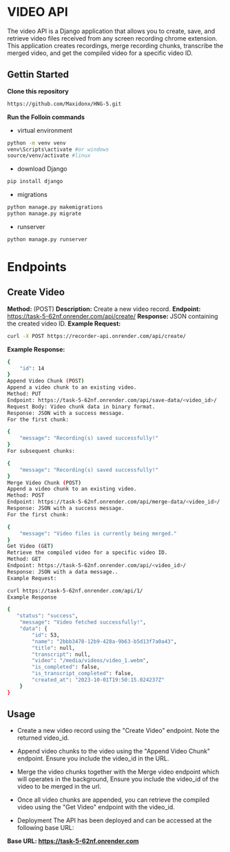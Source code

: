 # VIDEO API
The video API is a Django application that allows you to create, save, and retrieve video files received from any screen recording chrome extension. This application creates recordings, merge recording chunks, transcribe the merged video, and get the compiled video for a specific video ID.

## Gettin Started
**Clone this repository**
```bash
https://github.com/Maxidonx/HNG-5.git
```
**Run the Folloin commands**

- virtual environment
```bash
python -m venv venv
venv\Scripts\activate #or windows
source/venv/activate #linux
```
- download Django
```bash 
pip install django
```

- migrations
```bash
python manage.py makemigrations
python manage.py migrate
```
- runserver
```bash
python manage.py runserver
```

# Endpoints

## Create Video
**Method:** (POST)
**Description:** Create a new video record.
**Endpoint:** https://task-5-62nf.onrender.com/api/create/
**Response:** JSON containing the created video ID.
**Example Request:**
```bash
curl -X POST https://recorder-api.onrender.com/api/create/
```
**Example Response:**
```bash
{
    "id": 14
}
Append Video Chunk (POST)
Append a video chunk to an existing video.
Method: PUT
Endpoint: https://task-5-62nf.onrender.com/api/save-data/<video_id>/
Request Body: Video chunk data in binary format.
Response: JSON with a success message.
For the first chunk:

{
    "message": "Recording(s) saved successfully!"
}
For subsequent chunks:

{
    "message": "Recording(s) saved successfully!"
}
Merge Video Chunk (POST)
Append a video chunk to an existing video.
Method: POST
Endpoint: https://task-5-62nf.onrender.com/api/merge-data/<video_id>/
Response: JSON with a success message.
For the first chunk:

{
    "message": "Video files is currently being merged."
}
Get Video (GET)
Retrieve the compiled video for a specific video ID.
Method: GET
Endpoint: https://task-5-62nf.onrender.com/api/<video_id>/
Response: JSON with a data message..
Example Request:

curl https://task-5-62nf.onrender.com/api/1/
Example Response

{
   "status": "success",
    "message": "Video fetched successfully!",
    "data": {
        "id": 53,
        "name": "2bbb3478-12b9-428a-9b63-b5d13f7a0a43",
        "title": null,
        "transcript": null,
        "video": "/media/videos/video_1.webm",
        "is_completed": false,
        "is_transcript_completed": false,
        "created_at": "2023-10-01T19:50:15.024237Z"
    }
}
```
## Usage
- Create a new video record using the "Create Video" endpoint. Note the returned video_id.

- Append video chunks to the video using the "Append Video Chunk" endpoint. Ensure you include the video_id in the URL.

- Merge the video chunks together with the Merge video endpoint which will operates in the background, Ensure you include the video_id of the video to be merged in the url.

- Once all video chunks are appended, you can retrieve the compiled video using the "Get Video" endpoint with the video_id.

- Deployment
The API has been deployed and can be accessed at the following base URL:

**Base URL: https://task-5-62nf.onrender.com**

